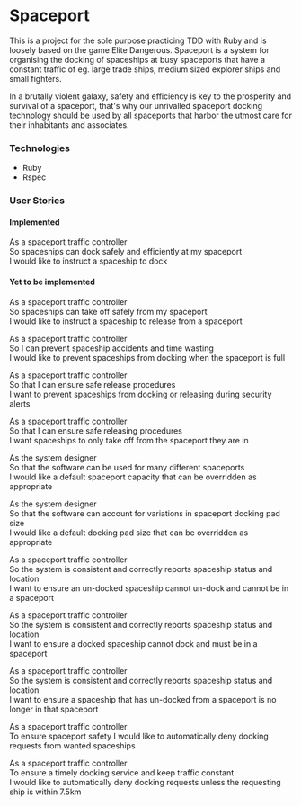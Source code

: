 # Spaceport

This is a project for the sole purpose practicing TDD with Ruby and is loosely based on the game Elite Dangerous. 
Spaceport is a system for organising the docking of spaceships at busy spaceports that have a constant traffic of 
eg. large trade ships, medium sized explorer ships and small fighters.   
 
In a brutally violent galaxy, safety and efficiency is key to the prosperity and survival of a spaceport, that's why 
our unrivalled spaceport docking technology should be used by all spaceports that harbor the utmost care for their 
inhabitants and associates. 


### Technologies

* Ruby
* Rspec

### User Stories

#### Implemented

As a spaceport traffic controller   
So spaceships can dock safely and efficiently at my spaceport   
I would like to instruct a spaceship to dock   

#### Yet to be implemented

As a spaceport traffic controller   
So spaceships can take off safely from my spaceport  
I would like to instruct a spaceship to release from a spaceport

As a spaceport traffic controller   
So I can prevent spaceship accidents and time wasting   
I would like to prevent spaceships from docking when the spaceport is full

As a spaceport traffic controller   
So that I can ensure safe release procedures   
I want to prevent spaceships from docking or releasing during security alerts

As a spaceport traffic controller   
So that I can ensure safe releasing procedures   
I want spaceships to only take off from the spaceport they are in

As the system designer   
So that the software can be used for many different spaceports   
I would like a default spaceport capacity that can be overridden as appropriate

As the system designer   
So that the software can account for variations in spaceport docking pad size   
I would like a default docking pad size that can be overridden as appropriate
 
As a spaceport traffic controller   
So the system is consistent and correctly reports spaceship status and location   
I want to ensure an un-docked spaceship cannot un-dock and cannot be in a spaceport

As a spaceport traffic controller   
So the system is consistent and correctly reports spaceship status and location   
I want to ensure a docked spaceship cannot dock and must be in a spaceport

As a spaceport traffic controller   
So the system is consistent and correctly reports spaceship status and location   
I want to ensure a spaceship that has un-docked from a spaceport is no longer in that spaceport

As a spaceport traffic controller   
To ensure spaceport safety
I would like to automatically deny docking requests from wanted spaceships

As a spaceport traffic controller   
To ensure a timely docking service and keep traffic constant   
I would like to automatically deny docking requests unless the requesting ship is within 7.5km